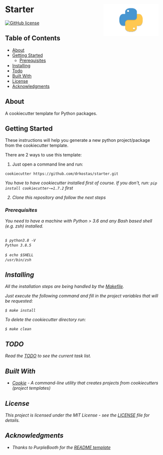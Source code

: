 # Starter<img src='https://github.com/drkostas/starter/blob/master/img/snek.png' align='right' width='180' height='104'>

[![GitHub license](https://img.shields.io/badge/license-MIT-blue.svg)](https://raw.githubusercontent.com/drkostas/starter/master/LICENSE)

## Table of Contents

+ [About](#about)
+ [Getting Started](#getting_started)
    + [Prerequisites](#prerequisites)
+ [Installing](#installing)
+ [Todo](#todo)
+ [Built With](#built_with)
+ [License](#license)
+ [Acknowledgments](#acknowledgments)

## About <a name = "about"></a>

A cookiecutter template for Python packages.

## Getting Started <a name = "getting_started"></a>

These instructions will help you generate a new python project/package from the cookiecutter template.

There are 2 ways to use this template:

1. Just open a command line and run:

```ShellSession
cookiecutter https://github.com/drkostas/starter.git
```

<i>You have to have cookiecutter installed first of course. If you don't,
run: `pip install cookiecutter~=1.7.2` first

2. Clone this repository and follow the next steps

### Prerequisites <a name = "prerequisites"></a>

You need to have a machine with Python > 3.6 and any Bash based shell (e.g. zsh) installed.

```ShellSession

$ python3.8 -V
Python 3.8.5

$ echo $SHELL
/usr/bin/zsh

```

## Installing <a name = "installing"></a>

All the installation steps are being handled by the [Makefile](Makefile).

Just execute the following command and fill in the project variables that will be requested:

```ShellSession
$ make install
```

To delete the cookiecutter directory run:

```ShellSession
$ make clean
```

## TODO <a name = "todo"></a>

Read the [TODO](TODO.md) to see the current task list.

## Built With <a name = "built_with"></a>

* [Cookie](https://cookiecutter.readthedocs.io/en/latest/README.html) - A command-line utility that
  creates projects from cookiecutters (project templates)

## License <a name = "license"></a>

This project is licensed under the MIT License - see the [LICENSE](LICENSE) file for details.

## Acknowledgments <a name = "acknowledgments"></a>

* Thanks to PurpleBooth for
  the [README template](https://gist.github.com/PurpleBooth/109311bb0361f32d87a2)


